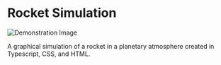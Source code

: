 # Rocket Simulation

![Demonstration Image](https://raw.githubusercontent.com/saandre15/rocket-simulation/master/demo.png)

A graphical simulation of a rocket in a planetary atmosphere created in Typescript, CSS, and HTML.
